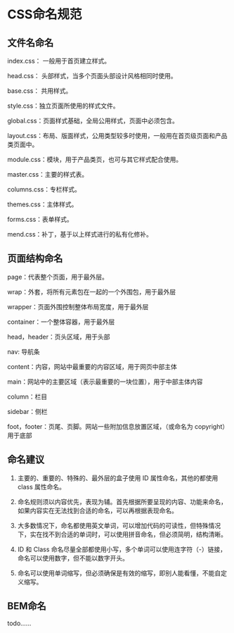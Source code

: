 # CSS命名规范

## 文件名命名
index.css： 一般用于首页建立样式。

head.css： 头部样式，当多个页面头部设计风格相同时使用。

base.css： 共用样式。

style.css：独立页面所使用的样式文件。

global.css：页面样式基础，全局公用样式，页面中必须包含。

layout.css：布局、版面样式，公用类型较多时使用，一般用在首页级页面和产品类页面中。

module.css：模块，用于产品类页，也可与其它样式配合使用。

master.css：主要的样式表。

columns.css：专栏样式。

themes.css：主体样式。

forms.css：表单样式。

mend.css：补丁，基于以上样式进行的私有化修补。

## 页面结构命名
page：代表整个页面，用于最外层。

wrap：外套，将所有元素包在一起的一个外围包，用于最外层

wrapper：页面外围控制整体布局宽度，用于最外层

container：一个整体容器，用于最外层

head，header：页头区域，用于头部

nav: 导航条

content：内容，网站中最重要的内容区域，用于网页中部主体

main：网站中的主要区域（表示最重要的一块位置），用于中部主体内容

column：栏目

sidebar：侧栏

foot，footer：页尾、页脚。网站一些附加信息放置区域，（或命名为 copyright）用于底部

## 命名建议
1. 主要的、重要的、特殊的、最外层的盒子使用 ID 属性命名，其他的都使用 class 属性命名。

2. 命名规则须以内容优先，表现为辅。首先根据所要呈现的内容、功能来命名，如果内容实在无法找到合适的命名，可以再根据表现命名。

3. 大多数情况下，命名都使用英文单词，可以增加代码的可读性，但特殊情况下，实在找不到合适的单词时，可以使用拼音命名，但必须简明，结构清晰。

4. ID 和 Class 命名尽量全部都使用小写，多个单词可以使用连字符（-）链接，命名可以使用数字，但不能以数字开头。

5. 命名可以使用单词缩写，但必须确保是有效的缩写，即别人能看懂，不能自定义缩写。

## BEM命名
todo……